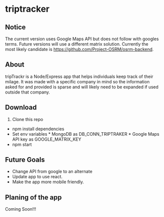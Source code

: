 # triptracker

## Notice

The current version uses Google Maps API but does not follow with googles terms. Future versions will use a different matrix solution. Currently the most likely candidate is https://github.com/Project-OSRM/osrm-backend.
## About
tripTrackr is a Node/Express app that helps individuals keep track of their milage. It was made with a specific company in mind so the information asked for and provided is sparse and will likely need to be expanded if used outside that company.



## Download
  1. Clone this repo
  *  npm install dependencies
  *  Set env variables
    * MongoDB as DB_CONN_TRIPTRAKER
    * Google Maps API key as GOOGLE_MATRIX_KEY
  * npm start

## Future Goals
  * Change API from google to an alternate
  * Update app to use react.
  * Make the app more mobile friendly.

## Planing of the app
Coming Soon!!!
